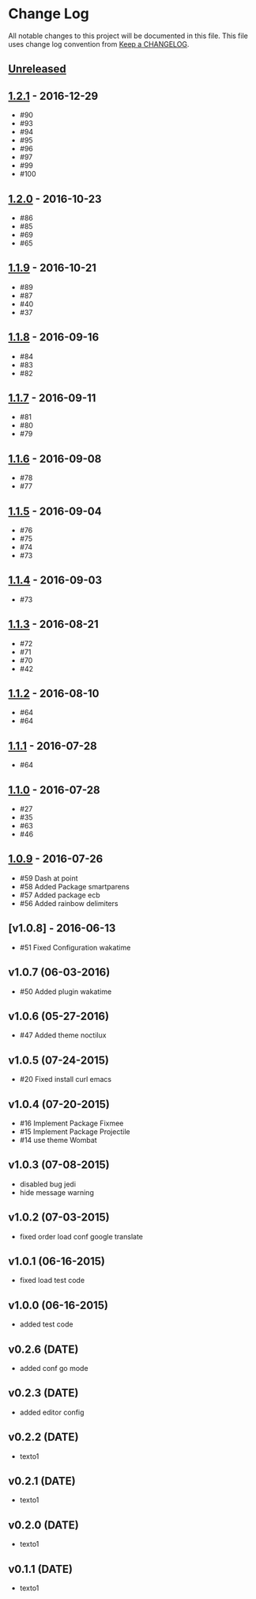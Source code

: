 # Change Log
All notable changes to this project will be documented in this file.
This file uses change log convention from [Keep a CHANGELOG](http://keepachangelog.com).

## [Unreleased][unreleased]

## [1.2.1] - 2016-12-29

- #90
- #93
- #94
- #95
- #96
- #97
- #99
- #100

## [1.2.0] - 2016-10-23

- #86
- #85
- #69
- #65

## [1.1.9] - 2016-10-21

- #89
- #87
- #40
- #37

## [1.1.8] - 2016-09-16

- #84
- #83
- #82

## [1.1.7] - 2016-09-11

- #81
- #80
- #79

## [1.1.6] - 2016-09-08

- #78
- #77

## [1.1.5] - 2016-09-04

- #76
- #75
- #74
- #73

## [1.1.4] - 2016-09-03

- #73

## [1.1.3] - 2016-08-21

- #72
- #71
- #70
- #42

## [1.1.2] - 2016-08-10

- #64
- #64

## [1.1.1] - 2016-07-28

- #64

## [1.1.0] - 2016-07-28

- #27
- #35
- #63
- #46

## [1.0.9] - 2016-07-26

- #59 Dash at point
- #58 Added Package smartparens
- #57 Added package ecb
- #56 Added rainbow delimiters

## [v1.0.8] - 2016-06-13

- #51 Fixed Configuration wakatime

## v1.0.7 (06-03-2016)

- #50 Added plugin wakatime

## v1.0.6 (05-27-2016)

- #47 Added theme noctilux

## v1.0.5 (07-24-2015)

- #20 Fixed install curl emacs

## v1.0.4 (07-20-2015)

- #16 Implement Package Fixmee
- #15 Implement Package Projectile
- #14 use theme Wombat

## v1.0.3 (07-08-2015)

- disabled bug jedi
- hide message warning

## v1.0.2 (07-03-2015)

- fixed order load conf google translate

## v1.0.1 (06-16-2015)

- fixed load test code

## v1.0.0 (06-16-2015)

- added test code

## v0.2.6 (DATE)

- added conf go mode

## v0.2.3 (DATE)

- added editor config

## v0.2.2 (DATE)

- texto1

## v0.2.1 (DATE)

- texto1

## v0.2.0 (DATE)

- texto1

## v0.1.1 (DATE)

- texto1

[unreleased]: https://github.com/luismayta/emacs.d/compare/1.2.1...HEAD
[1.2.1]: https://github.com/luismayta/emacs.d/compare/1.2.0...1.2.1
[1.2.0]: https://github.com/luismayta/emacs.d/compare/1.1.9...1.2.0
[1.1.9]: https://github.com/luismayta/emacs.d/compare/1.1.8...1.1.9
[1.1.8]: https://github.com/luismayta/emacs.d/compare/1.1.7...1.1.8
[1.1.7]: https://github.com/luismayta/emacs.d/compare/1.1.6...1.1.7
[1.1.6]: https://github.com/luismayta/emacs.d/compare/1.1.5...1.1.6
[1.1.5]: https://github.com/luismayta/emacs.d/compare/1.1.4...1.1.5
[1.1.4]: https://github.com/luismayta/emacs.d/compare/1.1.3...1.1.4
[1.1.3]: https://github.com/luismayta/emacs.d/compare/1.1.2...1.1.3
[1.1.2]: https://github.com/luismayta/emacs.d/compare/1.1.1...1.1.2
[1.1.1]: https://github.com/luismayta/emacs.d/compare/1.1.0...1.1.1
[1.1.0]: https://github.com/luismayta/emacs.d/compare/1.0.9...1.1.0
[1.0.9]: https://github.com/luismayta/emacs.d/compare/1.0.8...1.0.9

[CHANGELOG.md]: CHANGELOG.md
[CONTRIBUTING.md]: CONTRIBUTING.md
[LICENCE.md]: LICENCE.md
[README.md]: README.md
